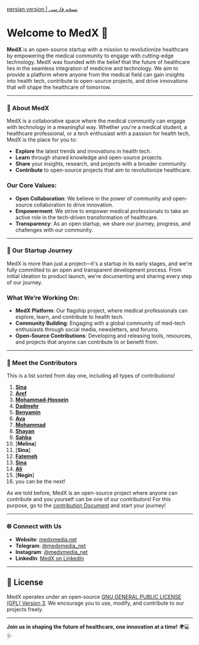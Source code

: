 [persian version | نسخه فارسی]()

# Welcome to MedX 🌟

**MedX** is an open-source startup with a mission to revolutionize healthcare by empowering the medical community to engage with cutting-edge technology. MedX was founded with the belief that the future of healthcare lies in the seamless integration of medicine and technology. We aim to provide a platform where anyone from the medical field can gain insights into health tech, contribute to open-source projects, and drive innovations that will shape the healthcare of tomorrow.

---

### 🚀 About MedX

MedX is a collaborative space where the medical community can engage with technology in a meaningful way. Whether you're a medical student, a healthcare professional, or a tech enthusiast with a passion for health tech, MedX is the place for you to:

- **Explore** the latest trends and innovations in health tech.
- **Learn** through shared knowledge and open-source projects.
- **Share** your insights, research, and projects with a broader community.
- **Contribute** to open-source projects that aim to revolutionize healthcare.

### Our Core Values:

- **Open Collaboration**: We believe in the power of community and open-source collaboration to drive innovation.
- **Empowerment**: We strive to empower medical professionals to take an active role in the tech-driven transformation of healthcare.
- **Transparency**: As an open startup, we share our journey, progress, and challenges with our community.

---

### 🌱 Our Startup Journey

MedX is more than just a project—it's a startup in its early stages, and we're fully committed to an open and transparent development process. From initial ideation to product launch, we're documenting and sharing every step of our journey.

### What We’re Working On:

- **MedX Platform**: Our flagship project, where medical professionals can explore, learn, and contribute to health tech.
- **Community Building**: Engaging with a global community of med-tech enthusiasts through social media, newsletters, and forums.
- **Open-Source Contributions**: Developing and releasing tools, resources, and projects that anyone can contribute to or benefit from.

---

### 👥 Meet the Contributors

This is a list sorted from day one, including all types of contributions!
1. [**Sina**](https://github.com/sinusealpha)
2. [**Aref**](https://github.com/aref-asadi)
3. [**Mohammad-Hossein**](https://github.com/hossein-kazzemi)
4. [**Dadmehr**](https://github.com/BDadmehr0)
5. [**Benyamin**](https://github.com/BenyGH2003)
6. [**Ava**](https://github.com/AvaKhA)
7. [**Mohammad**](https://github.com/hamidics50)
8. [**Shayan**](https://github.com/ShayanpharmaKUMS)
9. [**Sahba**](https://github.com/saidinejad)
10. [**Melina**]
11. [**Sina**]
12. [**Fatemeh**](https://www.linkedin.com/in/ftme-zakerian/)
13. [**Sina**](https://github.com/srssina)
14. [**Ali**](https://github.com/S-AliNajafi)
15. [**Negin**]
16. you can be the next!

As we told before, MedX is an open-source project where anyone can contribute and you yourself can be one of our contributors! For this purpose, go to the [contribution Document](https://github.com/MedX-Media/MedX/blob/main/CONTRIBUTING.md) and start your journey!

---

### 🌐 Connect with Us

- **Website**: [medxmedia.net](http://www.medxmedia.net)
- **Telegram**: [@medxmedia_net](https://t.me/medxmedia_net)
- **Instagram**: [@medxmedia_net](https://www.instagram.com/medxmedia_net)
- **LinkedIn**: [MedX on LinkedIn](https://www.linkedin.com/company/medxstartup)

---

## 📜 License

MedX operates under an open-source [GNU GENERAL PUBLIC LICENSE (GPL) Version 3](https://github.com/MedX-Media/MedX?tab=GPL-3.0-1-ov-file#GPL-3.0-1-ov-file). We encourage you to use, modify, and contribute to our projects freely.

---

**Join us in shaping the future of healthcare, one innovation at a time!** 🌍💻🩺
